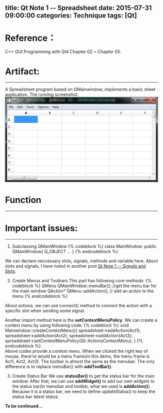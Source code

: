 title: Qt Note 1 -- Spreadsheet
date: 2015-07-31 09:00:00
categories: Technique
tags: [Qt]
---

# Reference：

C++ GUI Programming with Qt4 Chapter 02 ~ Chapter 05.

# Artifact:
---
A Spreadsheet program based on QMainwindow, implements a basic sheet application.
The running screenshot:
![SpreadSheet](/img/SpreadSheet.jpg)

# Function
---

# Important issues:
---
1. Subclassing QMainWindow
{% codeblock %}	
	class MainWindow: public QMainWindow{
		Q_OBJECT
		...
	}
{% endcodeblock %}	

We can declare neccessary slots, signals, methods and variable here. About slots and signals, I have noted in another post [Qt Note 1 -- Signals and Slots](http://sulxxy.github.io/2015/07/31/Qt_Slot_and_Signal/).

2. Create Menus and Toolbars
This part has following core methods: 
{% codeblock %}	
	QMenu QMainWindow::menuBar(); //get the menu bar for the main window
	QAction* QMenu::addAction(); // add an action to the menu
{% endcodeblock %}	

About actions, we can use connect() method to connect the action with a specific slot when sending some signal.

Another import method here is the **setContextMenuPolicy**. We can create a context menu by using following code:
{% codeblock %}	
	void Mainwindow::createContextMenu(){
		spreadsheet->addAction(Act1);
		spreadsheet->addAction(Act2);
		spreadsheet->addAction(Act3);
		spreadsheet->setContextMenuPolicy(Qt::ActionsContextMenu);
	}
{% endcodeblock %}	
Above codes provide a context menu. When we clicked the right key of mouse, there're would be a menu frame(in this demo, the menu frame is Act1, Act2, Act3).
The toolbar is almost the same as the menubar. The only difference is to replace menuBar() with **addToolBar()**. 

3. Create Status Bar
We use **statusBar()** to get the status bar for the main window. After that, we can use **addWidget()** to add our own widgets to the status bar(In menubar and toolbar, what we used is **addAction()**). Because it is a status bar, we need to define updateStatus() to keep the status bar latest status.

**To be continued...**
